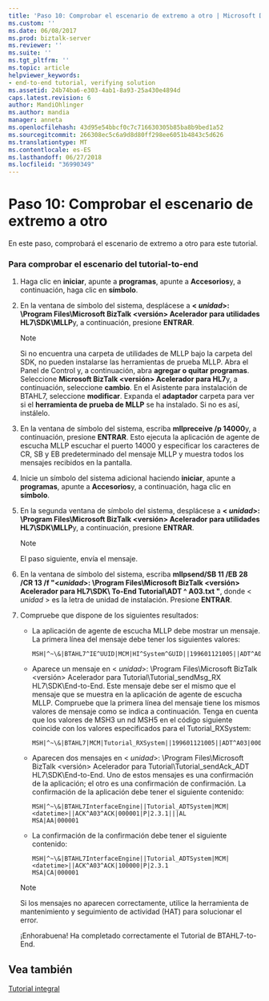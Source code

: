 ```yaml
---
title: 'Paso 10: Comprobar el escenario de extremo a otro | Microsoft Docs'
ms.custom: ''
ms.date: 06/08/2017
ms.prod: biztalk-server
ms.reviewer: ''
ms.suite: ''
ms.tgt_pltfrm: ''
ms.topic: article
helpviewer_keywords:
- end-to-end tutorial, verifying solution
ms.assetid: 24b74ba6-e303-4ab1-8a93-25a430e4894d
caps.latest.revision: 6
author: MandiOhlinger
ms.author: mandia
manager: anneta
ms.openlocfilehash: 43d95e54bbcf0c7c716630305b85ba8b9bed1a52
ms.sourcegitcommit: 266308ec5c6a9d8d80ff298ee6051b4843c5d626
ms.translationtype: MT
ms.contentlocale: es-ES
ms.lasthandoff: 06/27/2018
ms.locfileid: "36990349"
---
```

# <a name="step-10-verify-the-end-to-end-scenario"></a>Paso 10: Comprobar el escenario de extremo a otro
En este paso, comprobará el escenario de extremo a otro para este tutorial.  
  
### <a name="to-verify-the-end-to-end-tutorial-scenario"></a>Para comprobar el escenario del tutorial-to-end  
  
1. Haga clic en **iniciar**, apunte a **programas**, apunte a **Accesorios**y, a continuación, haga clic en **símbolo**.  
  
2. En la ventana de símbolo del sistema, desplácese a  **\< *unidad*\>: \Program Files\Microsoft BizTalk \<versión\> Acelerador para utilidades HL7\SDK\MLLP**y, a continuación, presione **ENTRAR**.  
  
   > [!NOTE]
   >  Si no encuentra una carpeta de utilidades de MLLP bajo la carpeta del SDK, no pueden instalarse las herramientas de prueba MLLP. Abra el Panel de Control y, a continuación, abra **agregar o quitar programas**. Seleccione **Microsoft BizTalk \<versión\> Acelerador para HL7**y, a continuación, seleccione **cambio**. En el Asistente para instalación de BTAHL7, seleccione **modificar**. Expanda el **adaptador** carpeta para ver si el **herramienta de prueba de MLLP** se ha instalado. Si no es así, instálelo.  
  
3. En la ventana de símbolo del sistema, escriba **mllpreceive /p 14000**y, a continuación, presione **ENTRAR**. Esto ejecuta la aplicación de agente de escucha MLLP escuchar el puerto 14000 y especificar los caracteres de CR, SB y EB predeterminado del mensaje MLLP y muestra todos los mensajes recibidos en la pantalla.  
  
4. Inicie un símbolo del sistema adicional haciendo **iniciar**, apunte a **programas**, apunte a **Accesorios**y, a continuación, haga clic en **símbolo**.  
  
5. En la segunda ventana de símbolo del sistema, desplácese a  **\< *unidad*\>: \Program Files\Microsoft BizTalk \<versión\> Acelerador para utilidades HL7\SDK\MLLP**y, a continuación, presione **ENTRAR**.  
  
   > [!NOTE]
   >  El paso siguiente, envía el mensaje.  
  
6. En la ventana de símbolo del sistema, escriba **mllpsend/SB 11 /EB 28 /CR 13 /f "\<*unidad*\>: \Program Files\Microsoft BizTalk \<versión\> Acelerador para HL7\SDK\ To-End Tutorial\ADT ^ A03.txt "**, donde \< *unidad* \> es la letra de unidad de instalación. Presione **ENTRAR**.  
  
7. Compruebe que dispone de los siguientes resultados:  
  
   -   La aplicación de agente de escucha MLLP debe mostrar un mensaje. La primera línea del mensaje debe tener los siguientes valores:  
  
       ```  
       MSH|^~\&|BTAHL7^IE^UUID|MCM|HI^System^GUID||199601121005||ADT^A04|000001|P|2.4|||SU|NE  
       ```  
  
   -   Aparece un mensaje en \< *unidad*\>: \Program Files\Microsoft BizTalk \<versión\> Acelerador para Tutorial\Tutorial_sendMsg_RX HL7\SDK\End-to-End. Este mensaje debe ser el mismo que el mensaje que se muestra en la aplicación de agente de escucha MLLP. Compruebe que la primera línea del mensaje tiene los mismos valores de mensaje como se indica a continuación. Tenga en cuenta que los valores de MSH3 un nd MSH5 en el código siguiente coincide con los valores especificados para el Tutorial_RXSystem:  
  
       ```  
       MSH|^~\&|BTAHL7|MCM|Tutorial_RXSystem||199601121005||ADT^A03|000001|P|2.3.1  
       ```  
  
   -   Aparecen dos mensajes en \< *unidad*\>: \Program Files\Microsoft BizTalk \<versión\> Acelerador para Tutorial\Tutorial_sendAck_ADT HL7\SDK\End-to-End. Uno de estos mensajes es una confirmación de la aplicación; el otro es una confirmación de confirmación. La confirmación de la aplicación debe tener el siguiente contenido:  
  
       ```  
       MSH|^~\&|BTAHL7InterfaceEngine||Tutorial_ADTSystem|MCM|<datetime>||ACK^A03^ACK|000001|P|2.3.1|||AL  
       MSA|AA|000001  
       ```  
  
   -   La confirmación de la confirmación debe tener el siguiente contenido:  
  
       ```  
       MSH|^~\&|BTAHL7InterfaceEngine||Tutorial_ADTSystem|MCM|<datetime>||ACK^A03^ACK|100000|P|2.3.1  
       MSA|CA|000001  
       ```  
  
   > [!NOTE]
   >  Si los mensajes no aparecen correctamente, utilice la herramienta de mantenimiento y seguimiento de actividad (HAT) para solucionar el error.  
  
   ¡Enhorabuena! Ha completado correctamente el Tutorial de BTAHL7-to-End.  
  
## <a name="see-also"></a>Vea también  
 [Tutorial integral](../../adapters-and-accelerators/accelerator-hl7/end-to-end-tutorial1.md)